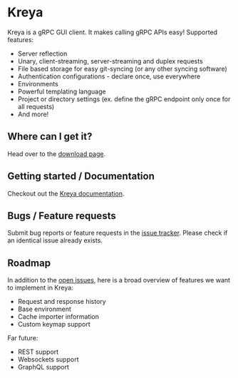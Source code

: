 # Kreya

Kreya is a gRPC GUI client. It makes calling gRPC APIs easy! Supported features:
- Server reflection
- Unary, client-streaming, server-streaming and duplex requests
- File based storage for easy git-syncing (or any other syncing software)
- Authentication configurations - declare once, use everywhere
- Environments
- Powerful templating language
- Project or directory settings (ex. define the gRPC endpoint only once for all requests)
- And more!

## Where can I get it?
Head over to the [download page](https://kreya.app/downloads).

## Getting started / Documentation
Checkout out the [Kreya documentation](https://kreya.app/docs/getting-started).

## Bugs / Feature requests
Submit bug reports or feature requests in the [issue tracker](https://github.com/riok/Kreya/issues). Please check if an identical issue already exists.

## Roadmap
In addition to the [open issues](https://github.com/riok/Kreya/issues), here is a broad overview of features we want to implement in Kreya:
- Request and response history
- Base environment
- Cache importer information
- Custom keymap support

Far future:
- REST support
- Websockets support
- GraphQL support
